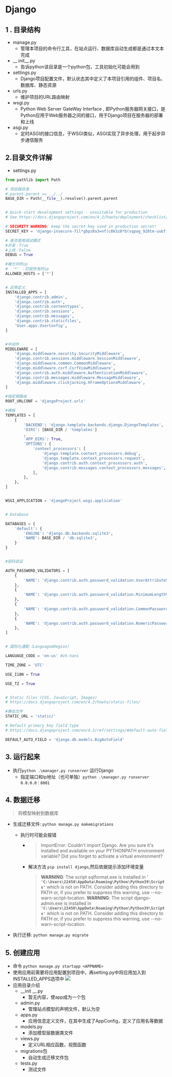 # Django

## 1 . 目录结构
- manage.py
    - 管理本项目的命令行工具，在站点运行、数据库自动生成都是通过本文本完成
- __ init__.py
    - 告诉python该目录是一个python包，工具初始化可能会用到
- settings.py
    - Django项目配置文件，默认状态其中定义了本项目引用的组件、项目名、数据库、静态资源
- urls.py
    - 维护项目的URL路由映射
- wsgi.py
    - Python Web Server GateWay Interface , 即Python服务器网关接口，是Python应用于Web服务器之间的接口，用于Django项目在服务器的部署和上线
- asgi.py
    - 定时ASGI的接口信息，于WSGI类似，ASGI实现了异步处理，用于起步异步通信服务

## 2.目录文件详解
- settings.py
```python
from pathlib import Path

# 项目根目录
#.parent.parent == ../../ 
BASE_DIR = Path(__file__).resolve().parent.parent  


# Quick-start development settings - unsuitable for production
# See https://docs.djangoproject.com/en/4.2/howto/deployment/checklist/

# SECURITY WARNING: keep the secret key used in production secret!
SECRET_KEY = 'django-insecure-7il*gbpz8a3=nf(c8k5z8*b(sqpag_928tm-uubf)w%!wy9gkn'

# 是否使用调试模式
#开发：True
#上线：False
DEBUG = True

#被允许的ip
#  '*' ：匹配所有的ip
ALLOWED_HOSTS = ['*']


# 应用定义
INSTALLED_APPS = [
    'django.contrib.admin',
    'django.contrib.auth',
    'django.contrib.contenttypes',
    'django.contrib.sessions',
    'django.contrib.messages',
    'django.contrib.staticfiles',
    'User.apps.UserConfig',
]


#中间件
MIDDLEWARE = [
    'django.middleware.security.SecurityMiddleware',
    'django.contrib.sessions.middleware.SessionMiddleware',
    'django.middleware.common.CommonMiddleware',
    'django.middleware.csrf.CsrfViewMiddleware',
    'django.contrib.auth.middleware.AuthenticationMiddleware',
    'django.contrib.messages.middleware.MessageMiddleware',
    'django.middleware.clickjacking.XFrameOptionsMiddleware',
]

#指定根路由
ROOT_URLCONF = 'djangoProject.urls'

#模板
TEMPLATES = [
    {
        'BACKEND': 'django.template.backends.django.DjangoTemplates',
        'DIRS': [BASE_DIR / 'templates']
        ,
        'APP_DIRS': True,
        'OPTIONS': {
            'context_processors': [
                'django.template.context_processors.debug',
                'django.template.context_processors.request',
                'django.contrib.auth.context_processors.auth',
                'django.contrib.messages.context_processors.messages',
            ],
        },
    },
]


WSGI_APPLICATION = 'djangoProject.wsgi.application'


# Database

DATABASES = {
    'default': {
        'ENGINE': 'django.db.backends.sqlite3',
        'NAME': BASE_DIR / 'db.sqlite3',
    }
}


#密码验证

AUTH_PASSWORD_VALIDATORS = [
    {
        'NAME': 'django.contrib.auth.password_validation.UserAttributeSimilarityValidator',
    },
    {
        'NAME': 'django.contrib.auth.password_validation.MinimumLengthValidator',
    },
    {
        'NAME': 'django.contrib.auth.password_validation.CommonPasswordValidator',
    },
    {
        'NAME': 'django.contrib.auth.password_validation.NumericPasswordValidator',
    },
]


# 国际化通配（Language&Region）

LANGUAGE_CODE = 'en-us' #zh-hans

TIME_ZONE = 'UTC'

USE_I18N = True

USE_TZ = True


# Static files (CSS, JavaScript, Images)
# https://docs.djangoproject.com/en/4.2/howto/static-files/

#静态文件
STATIC_URL = 'static/'

# Default primary key field type
# https://docs.djangoproject.com/en/4.2/ref/settings/#default-auto-field

DEFAULT_AUTO_FIELD = 'django.db.models.BigAutoField'
```

## 3. 运行起来
- 执行`python .\manager.py runserver` 运行Django
  - 指定端口和ip地址（也可单独）`python .\manager.py runserver 0.0.0.0：8001`

## 4. 数据迁移
>将模型映射到数据库
- 生成迁移文件: `python manage.py makemigrations`
  - 执行时可能会报错
    - >ImportError: Couldn't import Django. Are you sure it's installed and available on your PYTHONPATH environment variable? Did you forget to activate a virtual environment?
    - 解决方法 `pip install django`,然后依据提示添加环境变量
        >  **WARNING**: The script sqlformat.exe is installed in            '                    **`'C:\Users\22450\AppData\Roaming\Python\Python39\Scripts'`** which is not on PATH.
        Consider adding this directory to PATH or, if you prefer to suppress this warning, use --no-warn-script-location.
        **WARNING**: The script django-admin.exe is installed in **`'C:\Users\22450\AppData\Roaming\Python\Python39\Scripts'`** which is not on PATH.
        Consider adding this directory to PATH or, if you prefer to suppress this warning, use --no-warn-script-location.

- 执行迁移: `python manage.py migrate`

## 5. 创建应用
- 命令 `python manage.py startapp <APPNAME>`
- 使用应用前需要将应用配置到项目中，再setting.py中将应用加入到INSTALLED_APPS选项中
![](Regiest_App.png)
- 应用目录介绍
  - __init __.py
    - 暂无内容，使app成为一个包
  - admin.py
    - 管理站点模型的声明文件，默认为空
  - apps.py
    - 应用信息定义文件，在其中生成了AppConfig，定义了应用名等数据
  - models.py
    - 添加模型层数据类文件
  - views.py
    - 定义URL相应函数，视图函数
  - migrations包
    - 自动生成迁移文件包
  - tests.py
    - 测试文件